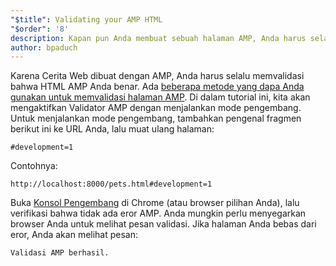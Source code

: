 ```yaml
---
"$title": Validating your AMP HTML
"$order": '8'
description: Kapan pun Anda membuat sebuah halaman AMP, Anda harus selalu memvalidasi bahwa HTML AMP Anda sudah benar. Ada [beberapa metode yang dapa Anda gunakan untuk memvalidasi halaman AMP Anda ....
author: bpaduch
---
```


Karena Cerita Web dibuat dengan AMP, Anda harus selalu memvalidasi bahwa HTML AMP Anda benar. Ada [beberapa metode yang dapa Anda gunakan untuk memvalidasi halaman AMP](../../../../documentation/guides-and-tutorials/learn/validation-workflow/validate_amp.md). Di dalam tutorial ini, kita akan mengaktifkan Validator AMP dengan menjalankan mode pengembang. Untuk menjalankan mode pengembang, tambahkan pengenal fragmen berikut ini ke URL Anda, lalu muat ulang halaman:

```text
#development=1
```

Contohnya:

```text
http://localhost:8000/pets.html#development=1
```

Buka [Konsol Pengembang](https://developer.chrome.com/devtools/docs/console) di Chrome (atau browser pilihan Anda), lalu verifikasi bahwa tidak ada eror AMP. Anda mungkin perlu menyegarkan browser Anda untuk melihat pesan validasi. Jika halaman Anda bebas dari eror, Anda akan melihat pesan:

```text
Validasi AMP berhasil.
```
